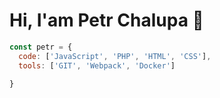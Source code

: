 # Hi, I'am Petr Chalupa 👋

```javascript 
const petr = {
  code: ['JavaScript', 'PHP', 'HTML', 'CSS'],
  tools: ['GIT', 'Webpack', 'Docker']
  
}
```
